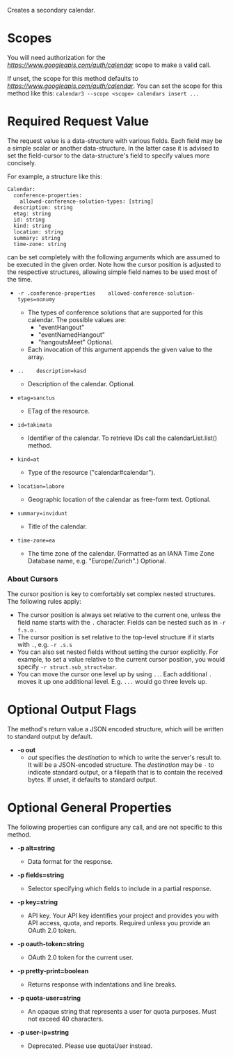 Creates a secondary calendar.
# Scopes

You will need authorization for the *https://www.googleapis.com/auth/calendar* scope to make a valid call.

If unset, the scope for this method defaults to *https://www.googleapis.com/auth/calendar*.
You can set the scope for this method like this: `calendar3 --scope <scope> calendars insert ...`
# Required Request Value

The request value is a data-structure with various fields. Each field may be a simple scalar or another data-structure.
In the latter case it is advised to set the field-cursor to the data-structure's field to specify values more concisely.

For example, a structure like this:
```
Calendar:
  conference-properties:
    allowed-conference-solution-types: [string]
  description: string
  etag: string
  id: string
  kind: string
  location: string
  summary: string
  time-zone: string

```

can be set completely with the following arguments which are assumed to be executed in the given order. Note how the cursor position is adjusted to the respective structures, allowing simple field names to be used most of the time.

* `-r .conference-properties    allowed-conference-solution-types=nonumy`
    - The types of conference solutions that are supported for this calendar.
        The possible values are:  
        - &#34;eventHangout&#34; 
        - &#34;eventNamedHangout&#34; 
        - &#34;hangoutsMeet&#34;  Optional.
    - Each invocation of this argument appends the given value to the array.

* `..    description=kasd`
    - Description of the calendar. Optional.
* `etag=sanctus`
    - ETag of the resource.
* `id=takimata`
    - Identifier of the calendar. To retrieve IDs call the calendarList.list() method.
* `kind=at`
    - Type of the resource (&#34;calendar#calendar&#34;).
* `location=labore`
    - Geographic location of the calendar as free-form text. Optional.
* `summary=invidunt`
    - Title of the calendar.
* `time-zone=ea`
    - The time zone of the calendar. (Formatted as an IANA Time Zone Database name, e.g. &#34;Europe/Zurich&#34;.) Optional.


### About Cursors

The cursor position is key to comfortably set complex nested structures. The following rules apply:

* The cursor position is always set relative to the current one, unless the field name starts with the `.` character. Fields can be nested such as in `-r f.s.o` .
* The cursor position is set relative to the top-level structure if it starts with `.`, e.g. `-r .s.s`
* You can also set nested fields without setting the cursor explicitly. For example, to set a value relative to the current cursor position, you would specify `-r struct.sub_struct=bar`.
* You can move the cursor one level up by using `..`. Each additional `.` moves it up one additional level. E.g. `...` would go three levels up.


# Optional Output Flags

The method's return value a JSON encoded structure, which will be written to standard output by default.

* **-o out**
    - *out* specifies the *destination* to which to write the server's result to.
      It will be a JSON-encoded structure.
      The *destination* may be `-` to indicate standard output, or a filepath that is to contain the received bytes.
      If unset, it defaults to standard output.
# Optional General Properties

The following properties can configure any call, and are not specific to this method.

* **-p alt=string**
    - Data format for the response.

* **-p fields=string**
    - Selector specifying which fields to include in a partial response.

* **-p key=string**
    - API key. Your API key identifies your project and provides you with API access, quota, and reports. Required unless you provide an OAuth 2.0 token.

* **-p oauth-token=string**
    - OAuth 2.0 token for the current user.

* **-p pretty-print=boolean**
    - Returns response with indentations and line breaks.

* **-p quota-user=string**
    - An opaque string that represents a user for quota purposes. Must not exceed 40 characters.

* **-p user-ip=string**
    - Deprecated. Please use quotaUser instead.
